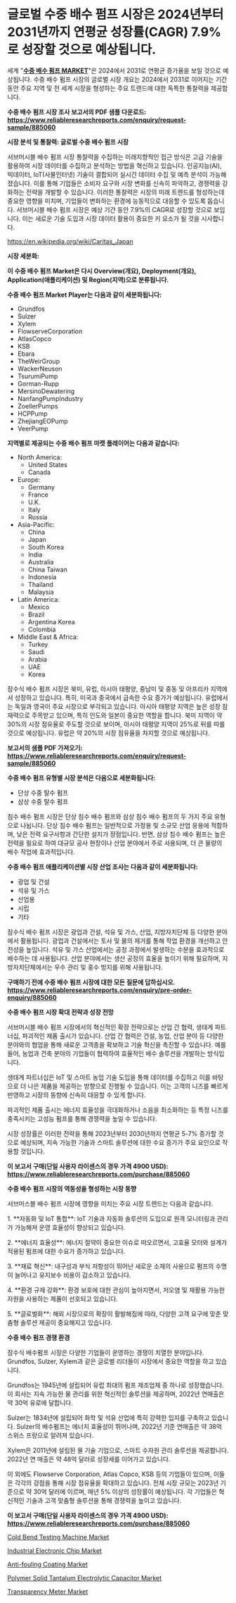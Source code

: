 <p><h1>글로벌 수중 배수 펌프 시장은 2024년부터 2031년까지 연평균 성장률(CAGR) 7.9%로 성장할 것으로 예상됩니다.</h1></p><p>세계 "<strong><a href="https://www.reliableresearchreports.com/submersible-dewatering-pumps-r885060">수중 배수 펌프 MARKET</a></strong>"은 2024에서 2031로 연평균 증가율을 보일 것으로 예상됩니다. 수중 배수 펌프 시장의 글로벌 시장 개요는 2024에서 2031로 이어지는 기간 동안 주요 지역 및 전 세계 시장을 형성하는 주요 트렌드에 대한 독특한 통찰력을 제공합니다.</p>
<p><strong>수중 배수 펌프 시장 조사 보고서의 PDF 샘플 다운로드: <a href="https://www.reliableresearchreports.com/enquiry/request-sample/885060">https://www.reliableresearchreports.com/enquiry/request-sample/885060</a></strong></p>
<p><strong>시장 분석 및 통찰력: 글로벌 수중 배수 펌프 시장</strong></p>
<p><p>서브머시블 배수 펌프 시장 통찰력을 수집하는 미래지향적인 접근 방식은 고급 기술을 활용하여 시장 데이터를 수집하고 분석하는 방법을 혁신하고 있습니다. 인공지능(AI), 빅데이터, IoT(사물인터넷) 기술이 결합되어 실시간 데이터 수집 및 예측 분석이 가능해졌습니다. 이를 통해 기업들은 소비자 요구와 시장 변화를 신속히 파악하고, 경쟁력을 강화하는 전략을 개발할 수 있습니다. 이러한 통찰력은 시장의 미래 트렌드를 형성하는데 중요한 영향을 미치며, 기업들이 변화하는 환경에 능동적으로 대응할 수 있도록 돕습니다. 서브머시블 배수 펌프 시장은 예상 기간 동안 7.9%의 CAGR로 성장할 것으로 보입니다. 이는 새로운 기술 도입과 시장 데이터 활용이 중요한 키 요소가 될 것을 시사합니다.</p></p>
<p><a href="%7CAUTHORITHY_DOMAIN_URL%7C">https://en.wikipedia.org/wiki/Caritas_Japan</a></p>
<p><strong>시장 세분화:</strong></p>
<p><strong>이 수중 배수 펌프 Market은 다시 Overview(개요), Deployment(개요), Application(애플리케이션) 및 Region(지역)으로 분류됩니다.</strong></p>
<p><strong>수중 배수 펌프 Market Player는 다음과 같이 세분화됩니다:</strong></p>
<p><ul><li>Grundfos</li><li>Sulzer</li><li>Xylem</li><li>FlowserveCorporation</li><li>AtlasCopco</li><li>KSB</li><li>Ebara</li><li>TheWeirGroup</li><li>WackerNeuson</li><li>TsurumiPump</li><li>Gorman-Rupp</li><li>MersinoDewatering</li><li>NanfangPumpIndustry</li><li>ZoellerPumps</li><li>HCPPump</li><li>ZhejiangEOPump</li><li>VeerPump</li></ul></p>
<p><strong>지역별로 제공되는 수중 배수 펌프 마켓 플레이어는 다음과 같습니다:</strong></p>
<p><ul>
    <li>
        North America:
        <ul>
            <li>United States</li>
            <li>Canada</li>
        </ul>
    </li>
    <li>
        Europe:
        <ul>
            <li>Germany</li>
            <li>France</li>
            <li>U.K.</li>
            <li>Italy</li>
            <li>Russia</li>
        </ul>
    </li>
    <li>
        Asia-Pacific:
        <ul>
            <li>China</li>
            <li>Japan</li>
            <li>South Korea</li>
            <li>India</li>
            <li>Australia</li>
            <li>China Taiwan</li>
            <li>Indonesia</li>
            <li>Thailand</li>
            <li>Malaysia</li>
        </ul>
    </li>
    <li>
        Latin America:
        <ul>
            <li>Mexico</li>
            <li>Brazil</li>
            <li>Argentina Korea</li>
            <li>Colombia</li>
        </ul>
    </li>
    <li>
        Middle East & Africa:
        <ul>
            <li>Turkey</li>
            <li>Saudi</li>
            <li>Arabia</li>
            <li>UAE</li>
            <li>Korea</li>
        </ul>
    </li>
    </ul></p>
<p><p>잠수식 배수 펌프 시장은 북미, 유럽, 아시아 태평양, 중남미 및 중동 및 아프리카 지역에서 성장하고 있습니다. 특히, 미국과 중국에서 급속한 수요 증가가 예상됩니다. 유럽에서는 독일과 영국이 주요 시장으로 부각되고 있습니다. 아시아 태평양 지역은 높은 성장 잠재력으로 주목받고 있으며, 특히 인도와 일본이 중요한 역할을 합니다. 북미 지역이 약 30%의 시장 점유율로 주도할 것으로 보이며, 아시아 태평양 지역이 25%로 뒤를 따를 것으로 예상됩니다. 유럽은 약 20%의 시장 점유율을 차지할 것으로 예상됩니다.</p></p>
<p><strong>보고서의 샘플 PDF 가져오기: <a href="https://www.reliableresearchreports.com/enquiry/request-sample/885060">https://www.reliableresearchreports.com/enquiry/request-sample/885060</a></strong></p>
<p><strong>수중 배수 펌프 유형별 시장 분석은 다음으로 세분화됩니다:</strong></p>
<p><ul><li>단상 수중 탈수 펌프</li><li>삼상 수중 탈수 펌프</li></ul></p>
<p><p>침수 배수 펌프 시장은 단상 침수 배수 펌프와 삼상 침수 배수 펌프의 두 가지 주요 유형으로 나뉩니다. 단상 침수 배수 펌프는 일반적으로 가정용 및 소규모 산업 응용에 적합하며, 낮은 전력 요구사항과 간단한 설치가 장점입니다. 반면, 삼상 침수 배수 펌프는 높은 전력을 필요로 하여 대규모 공사 현장이나 산업 분야에서 주로 사용되며, 더 큰 물량의 배수 작업에 효과적입니다.</p></p>
<p><strong>수중 배수 펌프 애플리케이션별 시장 산업 조사는 다음과 같이 세분화됩니다:</strong></p>
<p><ul><li>광업 및 건설</li><li>석유 및 가스</li><li>산업용</li><li>시립</li><li>기타</li></ul></p>
<p><p>잠수식 배수 펌프 시장은 광업과 건설, 석유 및 가스, 산업, 지방자치단체 등 다양한 분야에서 활용됩니다. 광업과 건설에서는 토사 및 물의 제거를 통해 작업 환경을 개선하고 안전성을 높입니다. 석유 및 가스 산업에서는 공정 과정에서 발생하는 수분을 효과적으로 배수하는 데 사용됩니다. 산업 분야에서는 생산 공정의 효율을 높이기 위해 필요하며, 지방자치단체에서는 우수 관리 및 홍수 방지를 위해 사용됩니다.</p></p>
<p><strong>구매하기 전에 수중 배수 펌프 시장에 대한 모든 질문에 답하십시오. <a href="https://www.reliableresearchreports.com/enquiry/pre-order-enquiry/885060">https://www.reliableresearchreports.com/enquiry/pre-order-enquiry/885060</a></strong></p>
<p><strong>수중 배수 펌프 시장 확대 전략과 성장 전망</strong></p>
<p><p>서브머시블 배수 펌프 시장에서의 혁신적인 확장 전략으로는 산업 간 협력, 생태계 파트너십, 파괴적인 제품 출시가 있습니다. 산업 간 협력은 건설, 농업, 산업 분야 등 다양한 분야와의 협업을 통해 새로운 고객층을 확보하고 기술 혁신을 촉진할 수 있습니다. 예를 들어, 농업과 건축 분야의 기업들이 협력하여 효율적인 배수 솔루션을 개발하는 방식입니다.</p><p>생태계 파트너십은 IoT 및 스마트 농업 기술 도입을 통해 데이터를 수집하고 이를 바탕으로 더 나은 제품을 제공하는 방향으로 진행될 수 있습니다. 이는 고객의 니즈를 빠르게 반영하고 시장의 동향에 신속히 대응할 수 있게 합니다.</p><p>파괴적인 제품 출시는 에너지 효율성을 극대화하거나 소음을 최소화하는 등 특정 니즈를 충족시키는 고성능 펌프를 통해 경쟁력을 높일 수 있습니다. </p><p>시장 성장률은 이러한 전략을 통해 2023년부터 2030년까지 연평균 5-7% 증가할 것으로 예상되며, 지속 가능한 기술과 스마트 솔루션에 대한 수요 증가가 주요 요인으로 작용할 것입니다.</p></p>
<p><strong>이 보고서 구매(단일 사용자 라이센스의 경우 가격 4900 USD): <a href="https://www.reliableresearchreports.com/purchase/885060">https://www.reliableresearchreports.com/purchase/885060</a></strong></p>
<p><strong>수중 배수 펌프 시장의 역동성을 형성하는 시장 동향</strong></p>
<p><p>서브머스블 배수 펌프 시장에 영향을 미치는 주요 시장 트렌드는 다음과 같습니다.</p><p>1. **자동화 및 IoT 통합**: IoT 기술과 자동화 솔루션의 도입으로 원격 모니터링과 관리가 가능해져 운영 효율성이 향상되고 있습니다.</p><p>2. **에너지 효율성**: 에너지 절약이 중요한 이슈로 떠오르면서, 고효율 모터와 설계가 적용된 펌프에 대한 수요가 증가하고 있습니다.</p><p>3. **재료 혁신**: 내구성과 부식 저항성이 뛰어난 새로운 소재의 사용으로 펌프의 수명이 늘어나고 유지보수 비용이 감소하고 있습니다.</p><p>4. **환경 규제 강화**: 환경 보호에 대한 관심이 높아지면서, 저오염 및 재활용 가능한 자원을 사용하는 제품이 선호되고 있습니다.</p><p>5. **글로벌화**: 해외 시장으로의 확장이 활발해짐에 따라, 다양한 고객 요구에 맞춘 맞춤형 솔루션 제공이 중요해지고 있습니다.</p></p>
<p><strong>수중 배수 펌프 경쟁 환경</strong></p>
<p><p>잠수식 배수펌프 시장은 다양한 기업들이 운영하는 경쟁이 치열한 분야입니다. Grundfos, Sulzer, Xylem과 같은 글로벌 리더들이 시장에서 중요한 역할을 하고 있습니다. </p><p>Grundfos는 1945년에 설립되어 유럽 최대의 펌프 제조업체 중 하나로 성장했습니다. 이 회사는 지속 가능한 물 관리를 위한 혁신적인 솔루션을 제공하며, 2022년 연매출은 약 30억 유로에 달합니다.</p><p>Sulzer는 1834년에 설립되어 화학 및 석유 산업에 특히 강력한 입지를 구축하고 있습니다. Sulzer의 배수펌프는 에너지 효율성이 뛰어나며, 2022년 기준 연매출은 약 38억 스위스 프랑으로 알려져 있습니다.</p><p>Xylem은 2011년에 설립된 물 기술 기업으로, 스마트 수자원 관리 솔루션을 제공합니다. 2022년 연 매출은 약 48억 달러로 성장세를 이어가고 있습니다.</p><p>이 외에도 Flowserve Corporation, Atlas Copco, KSB 등의 기업들이 있으며, 이들은 각각의 강점을 통해 시장 점유율을 확대하고 있습니다. 전체 시장 규모는 2023년 기준으로 약 30억 달러에 이르며, 매년 5% 이상의 성장률이 예상됩니다. 각 기업들은 혁신적인 기술과 고객 맞춤형 솔루션을 통해 경쟁력을 높이고 있습니다.</p></p>
<p><strong>이 보고서 구매(단일 사용자 라이센스의 경우 가격 4900 USD): <a href="https://www.reliableresearchreports.com/purchase/885060">https://www.reliableresearchreports.com/purchase/885060</a></strong></p>
<p><p><a href="https://www.linkedin.com/pulse/global-cold-bend-testing-machine-market-sector-types-applications-bx3zc?trackingId=YS6%2BPC9RQdufsrhP%2BXbcSA%3D%3D">Cold Bend Testing Machine Market</a></p><p><a href="https://github.com/luckyshygirl/Market-Research-Report-List-6/blob/main/industrial-electronic-chip-market.md">Industrial Electronic Chip Market</a></p><p><a href="https://issuu.com/reportprime-2/docs/anti-fouling-coating-market-size-20_9ad9048140ff44">Anti-fouling Coating Market</a></p><p><a href="https://github.com/WillowBruen/Market-Research-Report-List-1/blob/main/polymer-solid-tantalum-electrolytic-capacitor-market.md">Polymer Solid Tantalum Electrolytic Capacitor Market</a></p><p><a href="https://www.linkedin.com/pulse/navigating-global-transparency-meter-market-landscape-trends-forecasts-sxc0c?trackingId=l72wy3kcTP6tonSPX160Ig%3D%3D">Transparency Meter Market</a></p></p>